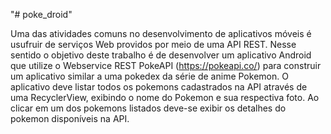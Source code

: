 "# poke_droid" 

Uma das atividades comuns no desenvolvimento de aplicativos móveis é usufruir de serviços Web providos por meio de uma API
REST. Nesse sentido o objetivo deste trabalho é de desenvolver um aplicativo Android que utilize o Webservice REST PokeAPI
(https://pokeapi.co/) para construir um aplicativo similar a uma pokedex da série de anime Pokemon.
O aplicativo deve listar todos os pokemons cadastrados na API através de uma RecyclerView, exibindo o nome do Pokemon e sua
respectiva foto. Ao clicar em um dos pokemons listados deve-se exibir os detalhes do pokemon disponíveis na API.
